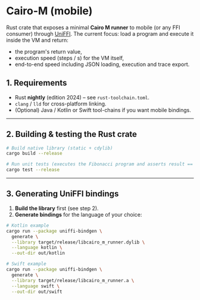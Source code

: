 # Cairo-M (mobile)

Rust crate that exposes a minimal **Cairo M runner** to mobile (or any FFI
consumer) through [UniFFI](https://github.com/mozilla/uniffi-rs). The current
focus: load a program and execute it inside the VM and return:

- the program's return value,
- execution speed (steps / s) for the VM itself,
- end-to-end speed including JSON loading, execution and trace export.

## 1. Requirements

- Rust **nightly** (edition 2024) – see `rust-toolchain.toml`.
- `clang` / `lld` for cross-platform linking.
- (Optional) Java / Kotlin or Swift tool-chains if you want mobile bindings.

---

## 2. Building & testing the Rust crate

```bash
# Build native library (static + cdylib)
cargo build --release

# Run unit tests (executes the Fibonacci program and asserts result == 55)
cargo test --release
```

---

## 3. Generating UniFFI bindings

1. **Build the library** first (see step 2).
2. **Generate bindings** for the language of your choice:

```bash
# Kotlin example
cargo run --package uniffi-bindgen \
  generate \
  --library target/release/libcairo_m_runner.dylib \
  --language kotlin \
  --out-dir out/kotlin
```

```bash
# Swift example
cargo run --package uniffi-bindgen \
  generate \
  --library target/release/libcairo_m_runner.a \
  --language swift \
  --out-dir out/swift
```
